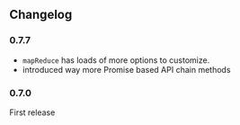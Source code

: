 ## Changelog

### 0.7.7

- `mapReduce` has loads of more options to customize.
- introduced way more Promise based API chain methods

### 0.7.0

First release
